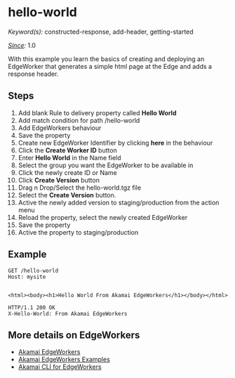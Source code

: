 # hello-world

*Keyword(s):* constructed-response, add-header, getting-started<br>

*[Since](https://learn.akamai.com/en-us/webhelp/edgeworkers/edgeworkers-user-guide/GUID-14077BCA-0D9F-422C-8273-2F3E37339D5B.html):* 1.0

With this example you learn the basics of creating and deploying an EdgeWorker that generates a simple html page at the Edge and adds a response header. 

## Steps
1. Add blank Rule to delivery property called **Hello World**
2. Add match condition for path /hello-world
3. Add EdgeWorkers behaviour
4. Save the property
5. Create new EdgeWorker Identifier by clicking **here** in the behaviour
6. Click the **Create Worker ID** button
7. Enter **Hello World** in the Name field 
8. Select the group you want the EdgeWorker to be available in
9. Click the newly create ID or Name
10. Click **Create Version** button
11. Drag n Drop/Select the hello-world.tgz file 
12. Select the **Create Version** button.
13. Active the newly added version to staging/production from the action menu
14. Reload the property, select the newly created EdgeWorker
15. Save the property
16. Active the property to staging/production 

## Example

    GET /hello-world
    Host: mysite
    
    
    <html><body><h1>Hello World From Akamai EdgeWorkers</h1></body></html>
    
    HTTP/1.1 200 OK
    X-Hello-World: From Akamai EdgeWorkers

    
## More details on EdgeWorkers
- [Akamai EdgeWorkers](https://developer.akamai.com/akamai-edgeworkers-overview)
- [Akamai EdgeWorkers Examples](https://github.com/akamai/edgeworkers-examples)
- [Akamai CLI for EdgeWorkers](https://developer.akamai.com/legacy/cli/packages/edgeworkers.html)

